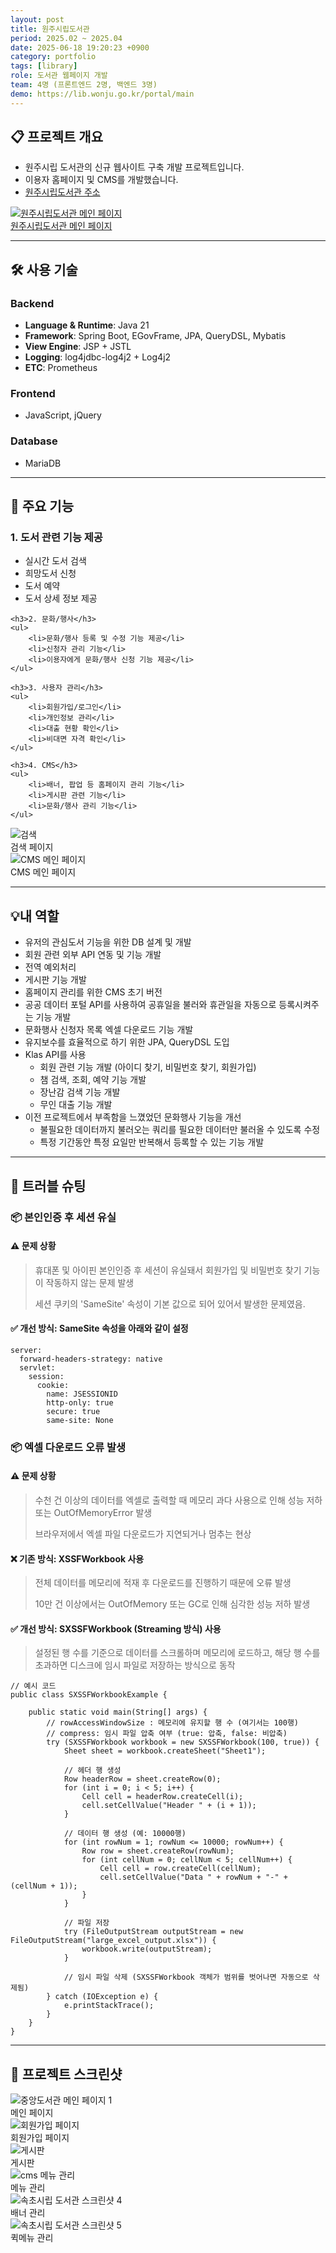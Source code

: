 ```yaml
---
layout: post
title: 원주시립도서관
period: 2025.02 ~ 2025.04
date: 2025-06-18 19:20:23 +0900
category: portfolio
tags: [library]
role: 도서관 웹페이지 개발
team: 4명 (프론트엔드 2명, 백엔드 3명)
demo: https://lib.wonju.go.kr/portal/main
---
```


## 📋 프로젝트 개요

<div class="portfolio-section">
    <div class="portfolio-content">
    <ul>
        <li>원주시립 도서관의 신규 웹사이트 구축 개발 프로젝트입니다. </li>
        <li>이용자 홈페이지 및  CMS를 개발했습니다. </li>
        <li><a href="https://lib.wonju.go.kr/portal/main" target="_blank" rel="noreferrer">원주시립도서관 주소</a></li>
    </ul>
    </div>
    <div class="portfolio-image">
        <a href="https://lib.wonju.go.kr/portal/main" target="_blank" rel="noreferrer">
            <img src="/public/img/post/wonju/main.png" alt="원주시립도서관 메인 페이지"/>
        </a>
        <a href="https://lib.wonju.go.kr/portal/main" target="_blank" rel="noreferrer">
            <div class="image-caption">원주시립도서관 메인 페이지</div>
        </a>
    </div>
</div>

---

## 🛠️ 사용 기술

### Backend

- **Language & Runtime**: Java 21
- **Framework**: Spring Boot, EGovFrame, JPA, QueryDSL, Mybatis
- **View Engine**: JSP + JSTL
- **Logging**: log4jdbc-log4j2 + Log4j2
- **ETC**: Prometheus

### Frontend

- JavaScript, jQuery

### Database

- MariaDB

---

## 🎯 주요 기능

<div class="portfolio-section">
    <div class="portfolio-content">
    <h3>1. 도서 관련 기능 제공</h3>
    <ul>
        <li>실시간 도서 검색</li>
        <li>희망도서 신청</li>
        <li>도서 예약</li>
        <li>도서 상세 정보 제공</li>
    </ul>

    <h3>2. 문화/행사</h3>
    <ul>
        <li>문화/행사 등록 및 수정 기능 제공</li>
        <li>신청자 관리 기능</li>
        <li>이용자에게 문화/행사 신청 기능 제공</li>
    </ul>

    <h3>3. 사용자 관리</h3>
    <ul>
        <li>회원가입/로그인</li>
        <li>개인정보 관리</li>
        <li>대출 현황 확인</li>
        <li>비대면 자격 확인</li>
    </ul>

    <h3>4. CMS</h3>
    <ul>
        <li>배너, 팝업 등 홈페이지 관리 기능</li>
        <li>게시판 관련 기능</li>
        <li>문화/행사 관리 기능</li>
    </ul>

</div>
    <div class="portfolio-image">
        <div class="image-group">
            <img src="/public/img/post/wonju/search.png" alt="검색">
            <div class="image-caption">검색 페이지</div>
        </div>
        <div class="image-group">
            <img src="/public/img/post/wonju/cms_main.png" alt="CMS 메인 페이지">
            <div class="image-caption">CMS 메인 페이지</div>
        </div>
    </div>
</div>

---

## 💡내 역할

- 유저의 관심도서 기능을 위한 DB 설계 및 개발
- 회원 관련 외부 API 연동 및 기능 개발
- 전역 예외처리
- 게시판 기능 개발
- 홈페이지 관리를 위한 CMS 초기 버전
- 공공 데이터 포털 API를 사용하여 공휴일을 불러와 휴관일을 자동으로 등록시켜주는 기능 개발
- 문화행사 신청자 목록 엑셀 다운로드 기능 개발
- 유지보수를 효율적으로 하기 위한 JPA, QueryDSL 도입
- Klas API를 사용
  - 회원 관련 기능 개발 (아이디 찾기, 비밀번호 찾기, 회원가입)
  - 챔 검색, 조회, 예약 기능 개발
  - 장난감 검색 기능 개발
  - 무인 대출 기능 개발
- 이전 프로젝트에서 부족함을 느꼈었던 문화행사 기능을 개선
  - 불필요한 데이터까지 불러오는 쿼리를 필요한 데이터만 불러올 수 있도록 수정
  - 특정 기간동안 특정 요일만 반복해서 등록할 수 있는 기능 개발

---

## 🚀 트러블 슈팅

### 📦 본인인증 후 세션 유실
#### ⚠️ 문제 상황
> 휴대폰 및 아이핀 본인인증 후 세션이 유실돼서 회원가입 및 비밀번호 찾기 기능이 작동하지 않는 문제 발생 
> 
> 세션 쿠키의 'SameSite' 속성이 기본 값으로 되어 있어서 발생한 문제였음. 
#### ✅ 개선 방식: SameSite 속성을 아래와 같이 설정 
```    
server:
  forward-headers-strategy: native
  servlet:
    session:
      cookie:
        name: JSESSIONID
        http-only: true
        secure: true
        same-site: None
```

### 📦 엑셀 다운로드 오류 발생

#### ⚠️ 문제 상황

> 수천 건 이상의 데이터를 엑셀로 출력할 때 메모리 과다 사용으로 인해 성능 저하 또는 OutOfMemoryError 발생
>
> 브라우저에서 엑셀 파일 다운로드가 지연되거나 멈추는 현상

#### ❌ 기존 방식: XSSFWorkbook 사용

> 전체 데이터를 메모리에 적재 후 다운로드를 진행하기 때문에 오류 발생
>
> 10만 건 이상에서는 OutOfMemory 또는 GC로 인해 심각한 성능 저하 발생

#### ✅ 개선 방식: SXSSFWorkbook (Streaming 방식) 사용

> 설정된 행 수를 기준으로 데이터를 스크롤하며 메모리에 로드하고, 해당 행 수를 초과하면 디스크에 임시 파일로 저장하는 방식으로 동작

```
// 예시 코드
public class SXSSFWorkbookExample {

    public static void main(String[] args) {
        // rowAccessWindowSize : 메모리에 유지할 행 수 (여기서는 100행)
        // compress: 임시 파일 압축 여부 (true: 압축, false: 비압축)
        try (SXSSFWorkbook workbook = new SXSSFWorkbook(100, true)) {
            Sheet sheet = workbook.createSheet("Sheet1");

            // 헤더 행 생성
            Row headerRow = sheet.createRow(0);
            for (int i = 0; i < 5; i++) {
                Cell cell = headerRow.createCell(i);
                cell.setCellValue("Header " + (i + 1));
            }

            // 데이터 행 생성 (예: 10000행)
            for (int rowNum = 1; rowNum <= 10000; rowNum++) {
                Row row = sheet.createRow(rowNum);
                for (int cellNum = 0; cellNum < 5; cellNum++) {
                    Cell cell = row.createCell(cellNum);
                    cell.setCellValue("Data " + rowNum + "-" + (cellNum + 1));
                }
            }

            // 파일 저장
            try (FileOutputStream outputStream = new FileOutputStream("large_excel_output.xlsx")) {
                workbook.write(outputStream);
            }

            // 임시 파일 삭제 (SXSSFWorkbook 객체가 범위를 벗어나면 자동으로 삭제됨)
        } catch (IOException e) {
            e.printStackTrace();
        }
    }
}
```

---

## 📸 프로젝트 스크린샷

<div class="screenshot-grid">
<div class="screenshot-item">
        <img src="/public/img/post/wonju/ja_main1.png" alt="중앙도서관 메인 페이지 1">
        <div class="image-caption">메인 페이지</div>
    </div>
    <div class="screenshot-item">
        <img src="/public/img/post/wonju/join.png" alt="회원가입 페이지">
        <div class="image-caption">회원가입 페이지</div>
    </div>
    <div class="screenshot-item">
        <img src="/public/img/post/wonju/board1.png" alt="게시판">
        <div class="image-caption">게시판</div>
    </div>
    <div class="screenshot-item">
        <img src="/public/img/post/wonju/cms_menu.png" alt="cms 메뉴 관리">
        <div class="image-caption">메뉴 관리</div>
    </div>
    <div class="screenshot-item">
        <img src="/public/img/post/wonju/cms_banner.png" alt="속초시립 도서관 스크린샷 4">
        <div class="image-caption">배너 관리</div>
    </div>
    <div class="screenshot-item">
        <img src="/public/img/post/wonju/cms_footer.png" alt="속초시립 도서관 스크린샷 5">
        <div class="image-caption">퀵메뉴 관리</div>
    </div>
</div>
